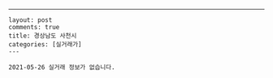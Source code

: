 ---
    layout: post
    comments: true
    title: 경상남도 사천시
    categories: [실거래가]
    ---

    2021-05-26 실거래 정보가 없습니다.

    